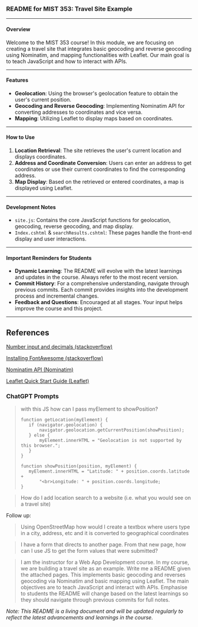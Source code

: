 ### README for MIST 353: Travel Site Example

---

#### Overview
Welcome to the MIST 353 course! In this module, we are focusing on creating a travel site that integrates basic geocoding and reverse geocoding using Nominatim, and mapping functionalities with Leaflet. Our main goal is to teach JavaScript and how to interact with APIs.

---

#### Features
- **Geolocation**: Using the browser's geolocation feature to obtain the user's current position.
- **Geocoding and Reverse Geocoding**: Implementing Nominatim API for converting addresses to coordinates and vice versa.
- **Mapping**: Utilizing Leaflet to display maps based on coordinates.

---

#### How to Use
1. **Location Retrieval**: The site retrieves the user's current location and displays coordinates.
2. **Address and Coordinate Conversion**: Users can enter an address to get coordinates or use their current coordinates to find the corresponding address.
3. **Map Display**: Based on the retrieved or entered coordinates, a map is displayed using Leaflet.

---

#### Development Notes
- `site.js`: Contains the core JavaScript functions for geolocation, geocoding, reverse geocoding, and map display.
- `Index.cshtml` & `searchResults.cshtml`: These pages handle the front-end display and user interactions.

---

#### Important Reminders for Students
- **Dynamic Learning**: The README will evolve with the latest learnings and updates in the course. Always refer to the most recent version.
- **Commit History**: For a comprehensive understanding, navigate through previous commits. Each commit provides insights into the development process and incremental changes.
- **Feedback and Questions**: Encouraged at all stages. Your input helps improve the course and this project.

---

## References

[Number input and decimals (stackoverflow)](https://stackoverflow.com/questions/34057595/allow-2-decimal-places-in-input-type-number)

[Installing FontAwesome (stackoverflow)](https://stackoverflow.com/questions/57341705/how-to-install-font-awesome-in-asp-net-core-2-2-using-visual-studio-2019)

[Nominatim API (Nominatim)](https://nominatim.org/release-docs/latest/api/Overview/)

[Leaflet Quick Start Guide (Leaflet)](https://leafletjs.com/examples/quick-start/)

### ChatGPT Prompts

> with this JS how can I pass myElement to showPosition?
>
>```
>function getLocation(myElement) {
>    if (navigator.geolocation) {
>        navigator.geolocation.getCurrentPosition(showPosition);
>    } else {
>        myElement.innerHTML = "Geolocation is not supported by this browser.";
>    }
>}
>
>function showPosition(position, myElement) {
>    myElement.innerHTML = "Latitude: " + position.coords.latitude +
>        "<br>Longitude: " + position.coords.longitude;
>}
>```


> How do I add location search to a website (i.e. what you would see on a travel site)

Follow up:

> Using OpenStreetMap how would I create a textbox where users type in a city, address, etc and it is converted to geographical coordinates

> I have a form that directs to another page. From that new page, how can I use JS to get the form values that were submitted?

> I am the instructor for a Web App Development course. In my course, we are building a travel site as an example. Write me a README given the attached pages. This implements basic geocoding and reverses geocoding via Nominatim and basic mapping using Leaflet. The main objectives are to teach JavaScript and interact with APIs. Emphasise to students the README will change based on the latest learnings so they should navigate through previous commits for full notes.

*Note: This README is a living document and will be updated regularly to reflect the latest advancements and learnings in the course.*